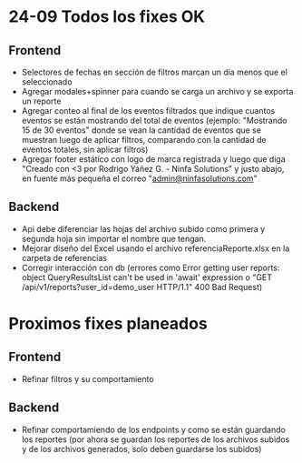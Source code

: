 # 24-09 Todos los fixes OK

## Frontend
- Selectores de fechas en sección de filtros marcan un día menos que el seleccionado
- Agregar modales+spinner para cuando se carga un archivo y se exporta un reporte
- Agregar conteo al final de los eventos filtrados que indique cuantos eventos se están mostrando del total de eventos (ejemplo: "Mostrando 15 de 30 eventos" donde se vean la cantidad de eventos que se muestran luego de aplicar filtros, comparando con la cantidad de eventos totales, sin aplicar filtros)
- Agregar footer estático con logo de marca registrada y luego que diga "Creado con <3 por Rodrigo Yáñez G. - Ninfa Solutions" y justo abajo, en fuente más pequeña el correo "admin@ninfasolutions.com"


## Backend
- Api debe diferenciar las hojas del archivo subido como primera y segunda hoja sin importar el nombre que tengan.
- Mejorar diseño del Excel usando el archivo referenciaReporte.xlsx en la carpeta de referencias
- Corregir interacción con db (errores como Error getting user reports: object QueryResultsList can't be used in 'await' expression o "GET /api/v1/reports?user_id=demo_user HTTP/1.1" 400 Bad Request)


# Proximos fixes planeados

## Frontend
- Refinar filtros y su comportamiento


## Backend
- Refinar comportamiendo de los endpoints y como se están guardando los reportes (por ahora se guardan los reportes de los archivos subidos y de los archivos generados, solo deben guardarse los subidos)